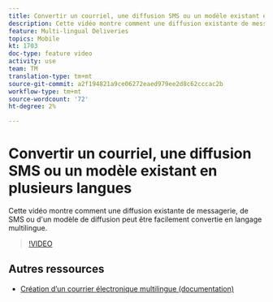 ```yaml
---
title: Convertir un courriel, une diffusion SMS ou un modèle existant en plusieurs langues
description: Cette vidéo montre comment une diffusion existante de messagerie, de SMS ou d'un modèle de diffusion peut être facilement convertie en langage multilingue.
feature: Multi-lingual Deliveries
topics: Mobile
kt: 1703
doc-type: feature video
activity: use
team: TM
translation-type: tm+mt
source-git-commit: a2f194821a9ce06272eaed979ee2d8c62cccac2b
workflow-type: tm+mt
source-wordcount: '72'
ht-degree: 2%

---
```



# Convertir un courriel, une diffusion SMS ou un modèle existant en plusieurs langues

Cette vidéo montre comment une diffusion existante de messagerie, de SMS ou d&#39;un modèle de diffusion peut être facilement convertie en langage multilingue.

>[!VIDEO](https://video.tv.adobe.com/v/23251?quality=12)

## Autres ressources

* [Création d’un courrier électronique multilingue (documentation)](https://helpx.adobe.com/campaign/standard/channels/using/creating-a-multilingual-email.html)
